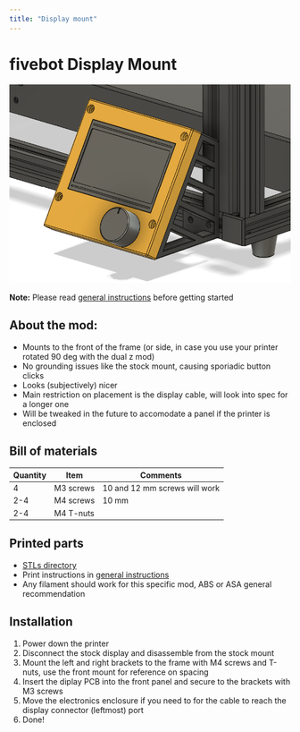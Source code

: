 ```yaml
---
title: "Display mount"
---
```


# fivebot Display Mount

![overview](assets/images/display/display-mount.png)

**Note:** Please read [general instructions](index.html#general-instructions) before getting started

## About the mod:
* Mounts to the front of the frame (or side, in case you use your printer rotated 90 deg with the dual z mod)
* No grounding issues like the stock mount, causing sporiadic button clicks
* Looks (subjectively) nicer
* Main restriction on placement is the display cable, will look into spec for a longer one
* Will be tweaked in the future to accomodate a panel if the printer is enclosed


## Bill of materials
|Quantity|Item|Comments|
|---|---|---|
|4|M3 screws|10 and 12 mm screws will work|
|2-4|M4 screws|10 mm|
|2-4|M4 T-nuts||

## Printed parts
* [STLs directory](https://github.com/fivebot-printer/fivebot/tree/main/display/STLs)
* Print instructions in [general instructions](index.html#general-instructions)
* Any filament should work for this specific mod, ABS or ASA general recommendation

## Installation
1. Power down the printer
2. Disconnect the stock display and disassemble from the stock mount
3. Mount the left and right brackets to the frame with M4 screws and T-nuts, use the front mount for reference on spacing
4. Insert the diplay PCB into the front panel and secure to the brackets with M3 screws
5. Move the electronics enclosure if you need to for the cable to reach the display connector (leftmost) port
6. Done!

